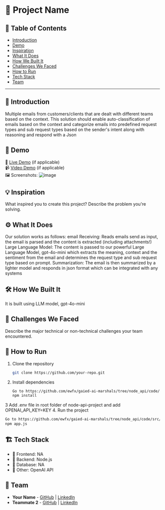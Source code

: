 # 🚀 Project Name

## 📌 Table of Contents
- [Introduction](#introduction)
- [Demo](#demo)
- [Inspiration](#inspiration)
- [What It Does](#what-it-does)
- [How We Built It](#how-we-built-it)
- [Challenges We Faced](#challenges-we-faced)
- [How to Run](#how-to-run)
- [Tech Stack](#tech-stack)
- [Team](#team)

---

## 🎯 Introduction
Multiple emails from customers/clients that are dealt with different teams based on the context. This solution should enable auto-classification of emails based on the context and categorize emails into predefined request  types and sub request types based on the sender's intent along with reasoning and respond with a Json

## 🎥 Demo
🔗 [Live Demo](#) (if applicable)  
📹 [Video Demo](#) (if applicable)  
🖼️ Screenshots:
![image](https://github.com/user-attachments/assets/430ea771-509a-49da-8c19-da952d10d6ed)


## 💡 Inspiration
What inspired you to create this project? Describe the problem you're solving.

## ⚙️ What It Does
Our solution works as follows:​
email Receiving: Reads emails send as input, the email is parsed and the content is extracted (including attachments!)​
Large Language Model: The content is passed to our powerful Large Language Model, gpt-4o-mini which extracts the meaning, context and the sentiment from the email and determines the request type and sub request type based on prompt.​
Summarization: The email is then summarized by a lighter model and responds in json format which can be integrated with any systems

## 🛠️ How We Built It
It is built using LLM model, gpt-4o-mini 


## 🚧 Challenges We Faced
Describe the major technical or non-technical challenges your team encountered.

## 🏃 How to Run
1. Clone the repository  
   ```sh
   git clone https://github.com/your-repo.git
   ```
2. Install dependencies  
   ```sh
   Go to https://github.com/ewfx/gaied-ai-marshals/tree/node_api/code/src/node-api-project path in cmd
   npm install
   ```
3  Add .env file in root folder of node-api-project and add 
   OPENAI_API_KEY=KEY
4. Run the project  
   ```sh
   Go to https://github.com/ewfx/gaied-ai-marshals/tree/node_api/code/src/node-api-project path in cmd
   npm app.js 
   ```

## 🏗️ Tech Stack
- 🔹 Frontend: NA
- 🔹 Backend: Node.js
- 🔹 Database: NA
- 🔹 Other: OpenAI API

## 👥 Team
- **Your Name** - [GitHub](#) | [LinkedIn](#)
- **Teammate 2** - [GitHub](#) | [LinkedIn](#)
